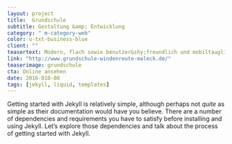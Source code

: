 ```yaml
---
layout: project
title:  Grundschule
subtitle: Gestaltung &amp; Entwicklung
category: " m-category-web"
color: u-txt-business-blue
client: ""
teasertext: Modern, flach sowie benutzer&shy;freundlich und mobiltauglich informiert diese WordPress&shy;-Seite täglich Eltern &amp; Interessierte.
link: "http://www.grundschule-windenreute-maleck.de/"
teaserimage: grundschule
cta: Online ansehen
date: 2016-010-08
tags: [jekyll, liquid, templates]
---
```

Getting started with Jekyll is relatively simple, although perhaps not *quite* as simple as their documentation would have you believe. There are a number of dependencies and requirements you have to satisfy before installing and using Jekyll. Let’s explore those dependencies and talk about the process of getting started with Jekyll.
